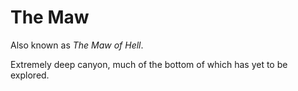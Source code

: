 # The Maw

Also known as _The Maw of Hell_.

Extremely deep canyon, much of the bottom of which has yet to be explored.
